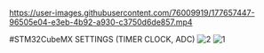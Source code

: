 

https://user-images.githubusercontent.com/76009919/177657447-96505e04-e3eb-4b92-a930-c3750d6de857.mp4


#STM32CubeMX SETTINGS (TIMER CLOCK, ADC)
![2](https://user-images.githubusercontent.com/76009919/177654290-e729a98c-d5aa-4cd6-89af-1823886f92dd.png)
![1](https://user-images.githubusercontent.com/76009919/177654292-d7c278ef-a17c-4b54-8097-994295ba064e.png)
